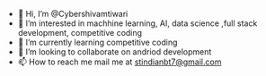 - 👋 Hi, I’m @Cybershivamtiwari
- 👀 I’m interested in machhine learning, AI, data science ,full stack development, competitive coding
- 🌱 I’m currently learning competitive coding
- 💞️ I’m looking to collaborate on andriod development
- 📫 How to reach me mail me at stindianbt7@gmail.com

<!---
Cybershivamtiwari/Cybershivamtiwari is a ✨ special ✨ repository because its `README.md` (this file) appears on your GitHub profile.
You can click the Preview link to take a look at your changes.
--->
